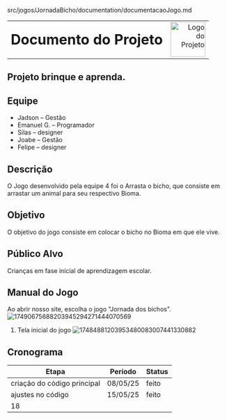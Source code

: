 src/jogos/JornadaBicho/documentation/documentacaoJogo.md
<table style="width: 100%;">
  <tr>
    <td style="vertical-align: middle; padding-right: 10px;">
      <h1 style="margin: 0;">Documento do Projeto</h1>
    </td>
    <td style="vertical-align: middle; text-align: right;">
      <img src="imagens/logo.png" alt="Logo do Projeto" width="80">
    </td>
  </tr>
</table>


## Projeto brinque e aprenda.


## Equipe 
- Jadson  – Gestão
- Emanuel G.  – Programador
- Silas – designer
- Joabe  – Gestão
- Felipe – designer
## Descrição

O Jogo desenvolvido pela equipe 4 foi o Arrasta o bicho, que consiste em arrastar um animal para seu respectivo Bioma.

## Objetivo

 O objetivo do jogo consiste em colocar o bicho  no Bioma  em que ele vive. 

## Público Alvo

Crianças em fase inicial de aprendizagem escolar.

## Manual do Jogo
Ao abrir nosso site, escolha o jogo "Jornada dos bichos". 
![17490675688203945294271444070569](https://github.com/user-attachments/assets/866cc632-5efd-4b30-a3f8-301c63f964e1)

1. Tela inicial do jogo
   ![17484881203953480083007441330882](https://github.com/user-attachments/assets/2b51ff8b-842f-4b93-8a33-79a921057643)

## Cronograma

| Etapa | Período | Status|
|---------------------|-----------------------|------------  |
| criação do código principal  | 08/05/25      | feito |
| ajustes no código    |   15/05/25     | feito|
|    18
